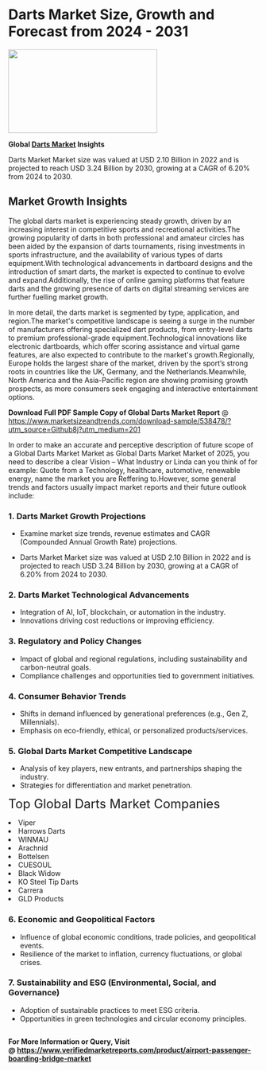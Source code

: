 <H1>Darts Market Size, Growth and Forecast from 2024 - 2031</H1><img class="aligncenter size-medium wp-image-584254" src="https://thirdeyenews.in/wp-content/uploads/2024/09/Global-Market-Research-300x168.jpeg" alt="" width="300" height="168" /><p><strong>Global&nbsp;<a href="https://www.marketsizeandtrends.com/download-sample/538478/?utm_source=Github8j?utm_medium=201">Darts Market</a> Insights</strong></p><p>Darts Market Market size was valued at USD 2.10 Billion in 2022 and is projected to reach USD 3.24 Billion by 2030, growing at a CAGR of 6.20% from 2024 to 2030.</p><p><h2>Market Growth Insights</h2> <p>The global darts market is experiencing steady growth, driven by an increasing interest in competitive sports and recreational activities.The growing popularity of darts in both professional and amateur circles has been aided by the expansion of darts tournaments, rising investments in sports infrastructure, and the availability of various types of darts equipment.With technological advancements in dartboard designs and the introduction of smart darts, the market is expected to continue to evolve and expand.Additionally, the rise of online gaming platforms that feature darts and the growing presence of darts on digital streaming services are further fuelling market growth.</p> <p>In more detail, the darts market is segmented by type, application, and region.The market's competitive landscape is seeing a surge in the number of manufacturers offering specialized dart products, from entry-level darts to premium professional-grade equipment.Technological innovations like electronic dartboards, which offer scoring assistance and virtual game features, are also expected to contribute to the market's growth.Regionally, Europe holds the largest share of the market, driven by the sport’s strong roots in countries like the UK, Germany, and the Netherlands.Meanwhile, North America and the Asia-Pacific region are showing promising growth prospects, as more consumers seek engaging and interactive entertainment options.<p><span class=""><strong>Download Full PDF Sample Copy of Global Darts Market Report</strong> @ <a href="https://www.marketsizeandtrends.com/download-sample/538478/?utm_source=Github8j?utm_medium=201" target="_blank">https://www.marketsizeandtrends.com/download-sample/538478/?utm_source=Github8j?utm_medium=201</a></span></p><p>In order to make an accurate and perceptive description of future scope of a Global&nbsp;Darts Market Market as Global&nbsp;Darts Market Market of 2025, you need to describe a clear Vision &ndash; What Industry or Linda can you think of for example: Quote from a Technology, healthcare, automotive, renewable energy, name the market you are Reffering to.However, some general trends and factors usually impact market reports and their future outlook include:</p><h3>1.&nbsp;<strong>Darts Market Growth Projections</strong></h3><ul><li>Examine market size trends, revenue estimates and CAGR (Compounded Annual Growth Rate) projections.</li><li><p>Darts Market Market size was valued at USD 2.10 Billion in 2022 and is projected to reach USD 3.24 Billion by 2030, growing at a CAGR of 6.20% from 2024 to 2030.</p></li></ul><h3>2.&nbsp;<strong>Darts Market Technological Advancements</strong></h3><ul><li>Integration of AI, IoT, blockchain, or automation in the industry.</li><li>Innovations driving cost reductions or improving efficiency.</li></ul><h3>3.&nbsp;<strong>Regulatory and Policy Changes</strong></h3><ul><li>Impact of global and regional regulations, including sustainability and carbon-neutral goals.</li><li>Compliance challenges and opportunities tied to government initiatives.</li></ul><h3>4.&nbsp;<strong>Consumer Behavior Trends</strong></h3><ul><li>Shifts in demand influenced by generational preferences (e.g., Gen Z, Millennials).</li><li>Emphasis on eco-friendly, ethical, or personalized products/services.</li></ul><h3>5.&nbsp;<strong>Global Darts Market Competitive Landscape</strong></h3><ul><li>Analysis of key players, new entrants, and partnerships shaping the industry.</li><li>Strategies for differentiation and market penetration.</li></ul><p data-pm-slice="1 1 []"><span style="color: inherit; font-family: inherit; font-size: 25px;">Top Global Darts Market Companies</span></p><div class="" data-test-id=""><p><li>Viper</li><li> Harrows Darts</li><li> WINMAU</li><li> Arachnid</li><li> Bottelsen</li><li> CUESOUL</li><li> Black Widow</li><li> KO Steel Tip Darts</li><li> Carrera</li><li> GLD Products</li></p></div><h3>6.&nbsp;<strong>Economic and Geopolitical Factors</strong></h3><ul><li>Influence of global economic conditions, trade policies, and geopolitical events.</li><li>Resilience of the market to inflation, currency fluctuations, or global crises.</li></ul><h3>7.&nbsp;<strong>Sustainability and ESG (Environmental, Social, and Governance)</strong></h3><ul><li>Adoption of sustainable practices to meet ESG criteria.</li><li>Opportunities in green technologies and circular economy principles.</li></ul><h2><strong style="font-size: 14px;">For More Information or Query, Visit @&nbsp;</strong><a style="background-color: #ffffff; font-size: 14px;" href="https://www.marketsizeandtrends.com/report/darts-market/" target="_blank">https://www.verifiedmarketreports.com/product/airport-passenger-boarding-bridge-market</a></h2>